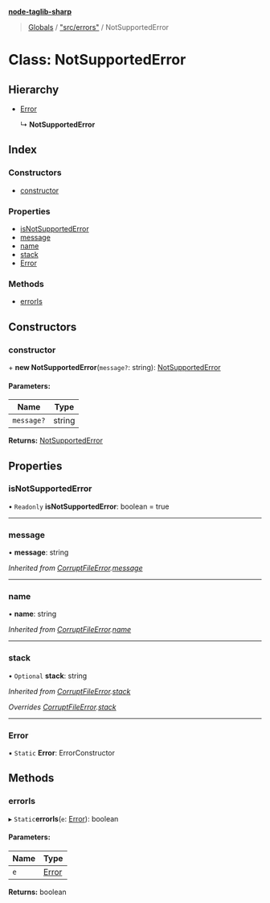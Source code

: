 **[node-taglib-sharp](../README.md)**

> [Globals](../globals.md) / ["src/errors"](../modules/_src_errors_.md) / NotSupportedError

# Class: NotSupportedError

## Hierarchy

* [Error](_src_errors_.corruptfileerror.md#error)

  ↳ **NotSupportedError**

## Index

### Constructors

* [constructor](_src_errors_.notsupportederror.md#constructor)

### Properties

* [isNotSupportedError](_src_errors_.notsupportederror.md#isnotsupportederror)
* [message](_src_errors_.notsupportederror.md#message)
* [name](_src_errors_.notsupportederror.md#name)
* [stack](_src_errors_.notsupportederror.md#stack)
* [Error](_src_errors_.notsupportederror.md#error)

### Methods

* [errorIs](_src_errors_.notsupportederror.md#erroris)

## Constructors

### constructor

\+ **new NotSupportedError**(`message?`: string): [NotSupportedError](_src_errors_.notsupportederror.md)

#### Parameters:

Name | Type |
------ | ------ |
`message?` | string |

**Returns:** [NotSupportedError](_src_errors_.notsupportederror.md)

## Properties

### isNotSupportedError

• `Readonly` **isNotSupportedError**: boolean = true

___

### message

•  **message**: string

*Inherited from [CorruptFileError](_src_errors_.corruptfileerror.md).[message](_src_errors_.corruptfileerror.md#message)*

___

### name

•  **name**: string

*Inherited from [CorruptFileError](_src_errors_.corruptfileerror.md).[name](_src_errors_.corruptfileerror.md#name)*

___

### stack

• `Optional` **stack**: string

*Inherited from [CorruptFileError](_src_errors_.corruptfileerror.md).[stack](_src_errors_.corruptfileerror.md#stack)*

*Overrides [CorruptFileError](_src_errors_.corruptfileerror.md).[stack](_src_errors_.corruptfileerror.md#stack)*

___

### Error

▪ `Static` **Error**: ErrorConstructor

## Methods

### errorIs

▸ `Static`**errorIs**(`e`: [Error](_src_errors_.corruptfileerror.md#error)): boolean

#### Parameters:

Name | Type |
------ | ------ |
`e` | [Error](_src_errors_.corruptfileerror.md#error) |

**Returns:** boolean
